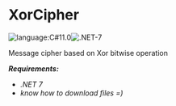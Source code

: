 # XorCipher
![language:C#11.0](https://img.shields.io/badge/language-c#11-blueviolet)![.NET-7](https://img.shields.io/badge/.NET-7-blueviolet)

Message cipher based on Xor bitwise operation

***Requirements:***
- *.NET 7*
- *know how to download files =)*
